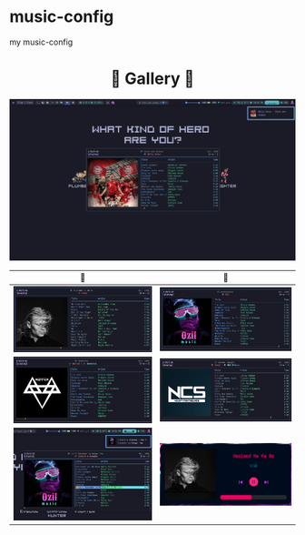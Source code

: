 # music-config
my music-config

<h1 align="center"> 🎵 Gallery 🎵 </h1> 

![](imgs/1.png)

| 🎵 | 🎵 |
|--|--|
| ![](imgs/2.png) | ![](imgs/3.png) |
| ![](imgs/4.png) | ![](imgs/5.png) |
| ![](imgs/6.png) | ![](imgs/7.png) |
